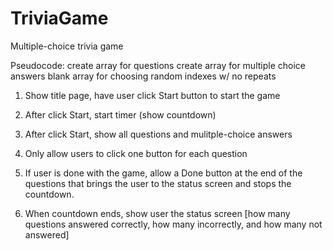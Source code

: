 # TriviaGame
Multiple-choice trivia game

Pseudocode:
create array for questions
create array for multiple choice answers
blank array for choosing random indexes w/ no repeats

1. Show title page, have user click Start button to start the game

2. After click Start, start timer (show countdown)

3. After click Start, show all questions and mulitple-choice answers

4. Only allow users to click one button for each question

5. If user is done with the game, allow a Done button at the end of the questions that brings the user to the status screen and stops the countdown.

6. When countdown ends, show user the status screen [how many questions answered correctly, how many incorrectly, and how many not answered]
